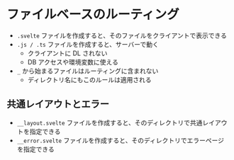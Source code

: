 # ファイルベースのルーティング

- `.svelte` ファイルを作成すると、そのファイルをクライアントで表示できる
- `.js / .ts` ファイルを作成すると、サーバーで動く
  - クライアントに DL されない
  - DB アクセスや環境変数に使える
- `_` から始まるファイルはルーティングに含まれない
  - ディレクトリ名にもこのルールは適用される

## 共通レイアウトとエラー

- `__layout.svelte` ファイルを作成すると、そのディレクトリで共通レイアウトを指定できる
- `__error.svelte` ファイルを作成すると、そのディレクトリでエラーページを指定できる
